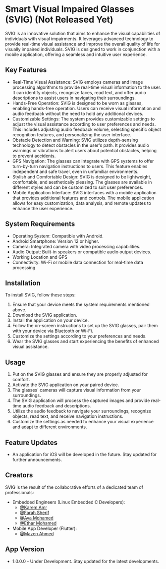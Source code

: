 # Smart Visual Impaired Glasses (SVIG) (Not Released Yet)
SVIG is an innovative solution that aims to enhance the visual capabilities of individuals with visual impairments. It leverages advanced technology to provide real-time visual assistance and improve the overall quality of life for visually impaired individuals. SVIG is designed to work in conjunction with a mobile application, offering a seamless and intuitive user experience.

## Key Features
- Real-Time Visual Assistance: SVIG employs cameras and image processing algorithms to provide real-time visual information to the user. It can identify objects, recognize faces, read text, and offer audio descriptions to assist users in navigating their surroundings.
- Hands-Free Operation: SVIG is designed to be worn as glasses, enabling hands-free operation. Users can receive visual information and audio feedback without the need to hold any additional devices.
- Customizable Settings: The system provides customizable settings to adjust the visual assistance according to user preferences and needs. This includes adjusting audio feedback volume, selecting specific object recognition features, and personalizing the user interface.
- Obstacle Detection and Warning: SVIG utilizes depth-sensing technology to detect obstacles in the user's path. It provides audio warnings or vibrations to alert users about potential obstacles, helping to prevent accidents.
- GPS Navigation: The glasses can integrate with GPS systems to offer turn-by-turn navigation instructions to users. This feature enables independent and safe travel, even in unfamiliar environments.
- Stylish and Comfortable Design: SVIG is designed to be lightweight, comfortable, and aesthetically pleasing. The glasses are available in different styles and can be customized to suit user preferences.
- Mobile Application Interface: SVIG interfaces with a mobile application that provides additional features and controls. The mobile application allows for easy customization, data analysis, and remote updates to enhance the user experience.

## System Requirements
- Operating System: Compatible with Android.
- Android Smartphone: Version 12 or higher.
- Camera: Integrated camera with video processing capabilities.
- Audio Output: Built-in speakers or compatible audio output devices.
- Working Location and GPS
- Connectivity: Wi-Fi or mobile data connection for real-time data processing.

## Installation
To install SVIG, follow these steps:
1. Ensure that your device meets the system requirements mentioned above.
2. Download the SVIG application.
3. Install the application on your device.
4. Follow the on-screen instructions to set up the SVIG glasses, pair them with your device via Bluetooth or Wi-Fi.
5. Customize the settings according to your preferences and needs.
6. Wear the SVIG glasses and start experiencing the benefits of enhanced visual assistance.

## Usage
1. Put on the SVIG glasses and ensure they are properly adjusted for comfort.
2. Activate the SVIG application on your paired device.
3. The glasses' cameras will capture visual information from your surroundings.
4. The SVIG application will process the captured images and provide real-time audio feedback and descriptions.
5. Utilize the audio feedback to navigate your surroundings, recognize objects, read text, and receive navigation instructions.
6. Customize the settings as needed to enhance your visual experience and adapt to different environments.

## Feature Updates
- An application for iOS will be developed in the future. Stay updated for further announcements.

## Creators
SVIG is the result of the collaborative efforts of a dedicated team of professionals:
- Embedded Engineers (Linux Embedded C Developers):
  - [@Karem Amr](https://www.github.com/silentmug)
  - [@Farah Sherif](https://github.com/farah-sherif)
  - [@Aya Mohamed]()
  - [@Ethar Mohamed]()
- Mobile App Developer (Flutter):
  - [@Mazen Ahmed](https://www.github.com/Mazen20021)

## App Version
- 1.0.0.0 - Under Development. Stay updated for the latest developments.
